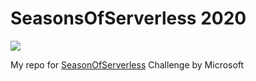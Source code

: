 # SeasonsOfServerless 2020

![](https://github.com/microsoft/Seasons-of-Serverless/raw/main/graphics/seasons-of-serverless-banner-animated.gif)

My repo for [SeasonOfServerless](https://github.com/microsoft/Seasons-of-Serverless) Challenge by Microsoft
